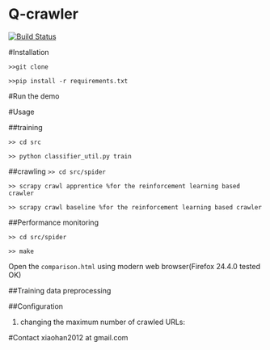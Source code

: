 Q-crawler
===========

[![Build Status](https://travis-ci.org/xiaohan2012/q-crawler.png?branch=master)](https://travis-ci.org/xiaohan2012/q-crawler)

#Installation

`>>git clone`

`>>pip install -r requirements.txt`

#Run the demo

#Usage

##training

`>> cd src`

`>> python classifier_util.py train`

##crawling
`>> cd src/spider`

`>> scrapy crawl apprentice %for the reinforcement learning based crawler`

`>> scrapy crawl baseline %for the reinforcement learning based crawler`

##Performance monitoring

`>> cd src/spider`

`>> make`

Open the `comparison.html` using modern web browser(Firefox 24.4.0 tested OK)

##Training data preprocessing 

##Configuration

1. changing the maximum number of crawled URLs:

#Contact
xiaohan2012 at gmail.com

